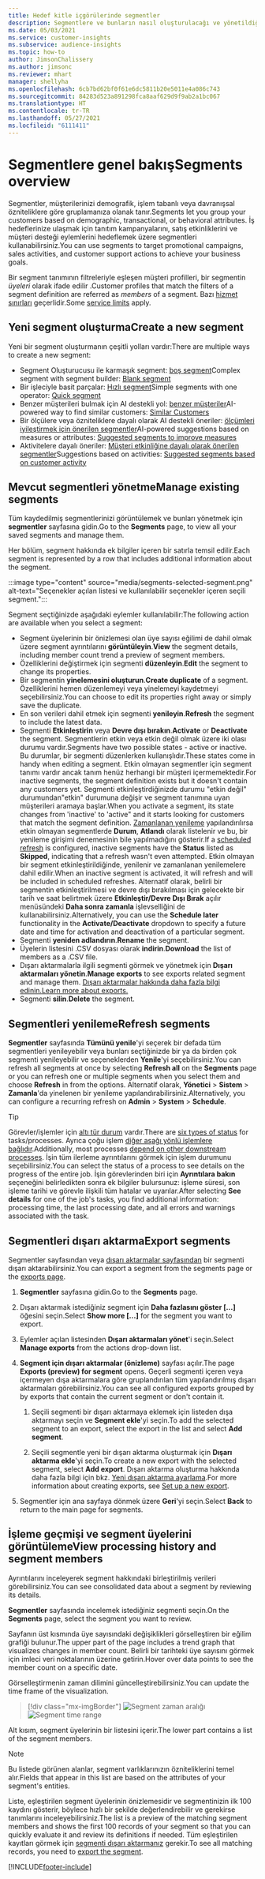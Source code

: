 ```yaml
---
title: Hedef kitle içgörülerinde segmentler
description: Segmentlere ve bunların nasıl oluşturulacağı ve yönetildiği ile ilgili genel bakış.
ms.date: 05/03/2021
ms.service: customer-insights
ms.subservice: audience-insights
ms.topic: how-to
author: JimsonChalissery
ms.author: jimsonc
ms.reviewer: mhart
manager: shellyha
ms.openlocfilehash: 6cb7bd62bf0f61e6dc5811b20e5011e4a086c743
ms.sourcegitcommit: 84283d523a891298fca8aaf629d9f9ab2a1bc067
ms.translationtype: HT
ms.contentlocale: tr-TR
ms.lasthandoff: 05/27/2021
ms.locfileid: "6111411"
---
```

# <a name="segments-overview"></a><span data-ttu-id="ba8bd-103">Segmentlere genel bakış</span><span class="sxs-lookup"><span data-stu-id="ba8bd-103">Segments overview</span></span>

<span data-ttu-id="ba8bd-104">Segmentler, müşterilerinizi demografik, işlem tabanlı veya davranışsal özniteliklere göre gruplamanıza olanak tanır.</span><span class="sxs-lookup"><span data-stu-id="ba8bd-104">Segments let you group your customers based on demographic, transactional, or behavioral attributes.</span></span> <span data-ttu-id="ba8bd-105">İş hedeflerinize ulaşmak için tanıtım kampanyalarını, satış etkinliklerini ve müşteri desteği eylemlerini hedeflemek üzere segmentleri kullanabilirsiniz.</span><span class="sxs-lookup"><span data-stu-id="ba8bd-105">You can use segments to target promotional campaigns, sales activities, and customer support actions to achieve your business goals.</span></span>

<span data-ttu-id="ba8bd-106">Bir segment tanımının filtreleriyle eşleşen müşteri profilleri, bir segmentin *üyeleri* olarak ifade edilir .</span><span class="sxs-lookup"><span data-stu-id="ba8bd-106">Customer profiles that match the filters of a segment definition are referred as *members* of a segment.</span></span> <span data-ttu-id="ba8bd-107">Bazı [hizmet sınırları](service-limits.md) geçerlidir.</span><span class="sxs-lookup"><span data-stu-id="ba8bd-107">Some [service limits](service-limits.md) apply.</span></span>

## <a name="create-a-new-segment"></a><span data-ttu-id="ba8bd-108">Yeni segment oluşturma</span><span class="sxs-lookup"><span data-stu-id="ba8bd-108">Create a new segment</span></span>

<span data-ttu-id="ba8bd-109">Yeni bir segment oluşturmanın çeşitli yolları vardır:</span><span class="sxs-lookup"><span data-stu-id="ba8bd-109">There are multiple ways to create a new segment:</span></span> 

- <span data-ttu-id="ba8bd-110">Segment Oluşturucusu ile karmaşık segment: [boş segment](segment-builder.md#create-a-new-segment)</span><span class="sxs-lookup"><span data-stu-id="ba8bd-110">Complex segment with segment builder: [Blank segment](segment-builder.md#create-a-new-segment)</span></span>
- <span data-ttu-id="ba8bd-111">Bir işleciyle basit parçalar: [Hızlı segment](segment-builder.md#quick-segments)</span><span class="sxs-lookup"><span data-stu-id="ba8bd-111">Simple segments with one operator: [Quick segment](segment-builder.md#quick-segments)</span></span>
- <span data-ttu-id="ba8bd-112">Benzer müşterileri bulmak için AI destekli yol: [benzer müşteriler](find-similar-customer-segments.md)</span><span class="sxs-lookup"><span data-stu-id="ba8bd-112">AI-powered way to find similar customers: [Similar Customers](find-similar-customer-segments.md)</span></span>
- <span data-ttu-id="ba8bd-113">Bir ölçülere veya özniteliklere dayalı olarak AI destekli öneriler: [ölçümleri iyileştirmek için önerilen segmentler](suggested-segments.md)</span><span class="sxs-lookup"><span data-stu-id="ba8bd-113">AI-powered suggestions based on measures or attributes: [Suggested segments to improve measures](suggested-segments.md)</span></span>
- <span data-ttu-id="ba8bd-114">Aktivitelere dayalı öneriler: [Müşteri etkinliğine dayalı olarak önerilen segmentler](suggested-segments-activity.md)</span><span class="sxs-lookup"><span data-stu-id="ba8bd-114">Suggestions based on activities: [Suggested segments based on customer activity](suggested-segments-activity.md)</span></span>

## <a name="manage-existing-segments"></a><span data-ttu-id="ba8bd-115">Mevcut segmentleri yönetme</span><span class="sxs-lookup"><span data-stu-id="ba8bd-115">Manage existing segments</span></span>

<span data-ttu-id="ba8bd-116">Tüm kaydedilmiş segmentlerinizi görüntülemek ve bunları yönetmek için **segmentler** sayfasına gidin.</span><span class="sxs-lookup"><span data-stu-id="ba8bd-116">Go to the **Segments** page, to view all your saved segments and manage them.</span></span>

<span data-ttu-id="ba8bd-117">Her bölüm, segment hakkında ek bilgiler içeren bir satırla temsil edilir.</span><span class="sxs-lookup"><span data-stu-id="ba8bd-117">Each segment is represented by a row that includes additional information about the segment.</span></span>

:::image type="content" source="media/segments-selected-segment.png" alt-text="Seçenekler açılan listesi ve kullanılabilir seçenekler içeren seçili segment.":::

<span data-ttu-id="ba8bd-119">Segment seçtiğinizde aşağıdaki eylemler kullanılabilir:</span><span class="sxs-lookup"><span data-stu-id="ba8bd-119">The following action are available when you select a segment:</span></span>

- <span data-ttu-id="ba8bd-120">Segment üyelerinin bir önizlemesi olan üye sayısı eğilimi de dahil olmak üzere segment ayrıntılarını **görüntüleyin**.</span><span class="sxs-lookup"><span data-stu-id="ba8bd-120">**View** the segment details, including member count trend a preview of segment members.</span></span>
- <span data-ttu-id="ba8bd-121">Özelliklerini değiştirmek için segmenti **düzenleyin**.</span><span class="sxs-lookup"><span data-stu-id="ba8bd-121">**Edit** the segment to change its properties.</span></span>
- <span data-ttu-id="ba8bd-122">Bir segmentin **yinelemesini oluşturun**.</span><span class="sxs-lookup"><span data-stu-id="ba8bd-122">**Create duplicate** of a segment.</span></span> <span data-ttu-id="ba8bd-123">Özelliklerini hemen düzenlemeyi veya yinelemeyi kaydetmeyi seçebilirsiniz.</span><span class="sxs-lookup"><span data-stu-id="ba8bd-123">You can choose to edit its properties right away or simply save the duplicate.</span></span>
- <span data-ttu-id="ba8bd-124">En son verileri dahil etmek için segmenti **yenileyin**.</span><span class="sxs-lookup"><span data-stu-id="ba8bd-124">**Refresh** the segment to include the latest data.</span></span>
- <span data-ttu-id="ba8bd-125">Segmenti **Etkinleştirin** veya **Devre dışı bırakın**.</span><span class="sxs-lookup"><span data-stu-id="ba8bd-125">**Activate** or **Deactivate** the segment.</span></span> <span data-ttu-id="ba8bd-126">Segmentlerin etkin veya etkin değil olmak üzere iki olası durumu vardır.</span><span class="sxs-lookup"><span data-stu-id="ba8bd-126">Segments have two possible states - active or inactive.</span></span> <span data-ttu-id="ba8bd-127">Bu durumlar, bir segmenti düzenlerken kullanışlıdır.</span><span class="sxs-lookup"><span data-stu-id="ba8bd-127">These states come in handy when editing a segment.</span></span> <span data-ttu-id="ba8bd-128">Etkin olmayan segmentler için segment tanımı vardır ancak tanım henüz herhangi bir müşteri içermemektedir.</span><span class="sxs-lookup"><span data-stu-id="ba8bd-128">For inactive segments, the segment definition exists but it doesn't contain any customers yet.</span></span> <span data-ttu-id="ba8bd-129">Segmenti etkinleştirdiğinizde durumu "etkin değil" durumundan"etkin" durumuna değişir ve segment tanımına uyan müşterileri aramaya başlar.</span><span class="sxs-lookup"><span data-stu-id="ba8bd-129">When you activate a segment, its state changes from 'inactive' to 'active" and it starts looking for customers that match the segment definition.</span></span> <span data-ttu-id="ba8bd-130">[Zamanlanan yenileme](system.md#schedule-tab) yapılandırılırsa etkin olmayan segmentlerde **Durum**, **Atlandı** olarak listelenir ve bu, bir yenileme girişimi denemesinin bile yapılmadığını gösterir.</span><span class="sxs-lookup"><span data-stu-id="ba8bd-130">If a [scheduled refresh](system.md#schedule-tab) is configured, inactive segments have the **Status** listed as **Skipped**, indicating that a refresh wasn't even attempted.</span></span> <span data-ttu-id="ba8bd-131">Etkin olmayan bir segment etkinleştirildiğinde, yenilenir ve zamanlanan yenilemelere dahil edilir.</span><span class="sxs-lookup"><span data-stu-id="ba8bd-131">When an inactive segment is activated, it will refresh and will be included in scheduled refreshes.</span></span>
  <span data-ttu-id="ba8bd-132">Alternatif olarak, belirli bir segmentin etkinleştirilmesi ve devre dışı bırakılması için gelecekte bir tarih ve saat belirtmek üzere **Etkinleştir/Devre Dışı Bırak** açılır menüsündeki **Daha sonra zamanla** işlevselliğini de kullanabilirsiniz.</span><span class="sxs-lookup"><span data-stu-id="ba8bd-132">Alternatively, you can use the **Schedule later** functionality in the **Activate/Deactivate** dropdown to specify a future date and time for activation and deactivation of a particular segment.</span></span>
- <span data-ttu-id="ba8bd-133">Segmenti **yeniden adlandırın**.</span><span class="sxs-lookup"><span data-stu-id="ba8bd-133">**Rename** the segment.</span></span>
- <span data-ttu-id="ba8bd-134">Üyelerin listesini .CSV dosyası olarak **indirin**.</span><span class="sxs-lookup"><span data-stu-id="ba8bd-134">**Download** the list of members as a .CSV file.</span></span>
- <span data-ttu-id="ba8bd-135">Dışarı aktarmalarla ilgili segmenti görmek ve yönetmek için **Dışarı aktarmaları yönetin**.</span><span class="sxs-lookup"><span data-stu-id="ba8bd-135">**Manage exports** to see exports related segment and manage them.</span></span> [<span data-ttu-id="ba8bd-136">Dışarı aktarmalar hakkında daha fazla bilgi edinin.</span><span class="sxs-lookup"><span data-stu-id="ba8bd-136">Learn more about exports.</span></span>](export-destinations.md)
- <span data-ttu-id="ba8bd-137">Segmenti **silin**.</span><span class="sxs-lookup"><span data-stu-id="ba8bd-137">**Delete** the segment.</span></span>

## <a name="refresh-segments"></a><span data-ttu-id="ba8bd-138">Segmentleri yenileme</span><span class="sxs-lookup"><span data-stu-id="ba8bd-138">Refresh segments</span></span>

<span data-ttu-id="ba8bd-139">**Segmentler** sayfasında **Tümünü yenile**'yi seçerek bir defada tüm segmentleri yenileyebilir veya bunları seçtiğinizde bir ya da birden çok segmenti yenileyebilir ve seçeneklerden **Yenile**'yi seçebilirsiniz.</span><span class="sxs-lookup"><span data-stu-id="ba8bd-139">You can refresh all segments at once by selecting **Refresh all** on the **Segments** page or you can refresh one or multiple segments when you select them and choose **Refresh** in from the options.</span></span> <span data-ttu-id="ba8bd-140">Alternatif olarak, **Yönetici** > **Sistem** > **Zamanla**'da yinelenen bir yenileme yapılandırabilirsiniz.</span><span class="sxs-lookup"><span data-stu-id="ba8bd-140">Alternatively, you can configure a recurring refresh on **Admin** > **System** > **Schedule**.</span></span>

> [!TIP]
> <span data-ttu-id="ba8bd-141">Görevler/işlemler için [altı tür durum](system.md#status-types) vardır.</span><span class="sxs-lookup"><span data-stu-id="ba8bd-141">There are [six types of status](system.md#status-types) for tasks/processes.</span></span> <span data-ttu-id="ba8bd-142">Ayrıca çoğu işlem [diğer aşağı yönlü işlemlere bağlıdır](system.md#refresh-policies).</span><span class="sxs-lookup"><span data-stu-id="ba8bd-142">Additionally, most processes [depend on other downstream processes](system.md#refresh-policies).</span></span> <span data-ttu-id="ba8bd-143">İşin tüm ilerleme ayrıntılarını görmek için işlem durumunu seçebilirsiniz.</span><span class="sxs-lookup"><span data-stu-id="ba8bd-143">You can select the status of a process to see details on the progress of the entire job.</span></span> <span data-ttu-id="ba8bd-144">İşin görevlerinden biri için **Ayrıntılara bakın** seçeneğini belirledikten sonra ek bilgiler bulursunuz: işleme süresi, son işleme tarihi ve görevle ilişkili tüm hatalar ve uyarılar.</span><span class="sxs-lookup"><span data-stu-id="ba8bd-144">After selecting **See details** for one of the job's tasks, you find additional information: processing time, the last processing date, and all errors and warnings associated with the task.</span></span>

## <a name="export-segments"></a><span data-ttu-id="ba8bd-145">Segmentleri dışarı aktarma</span><span class="sxs-lookup"><span data-stu-id="ba8bd-145">Export segments</span></span>

<span data-ttu-id="ba8bd-146">Segmentler sayfasından veya [dışarı aktarmalar sayfasından](export-destinations.md) bir segmenti dışarı aktarabilirsiniz.</span><span class="sxs-lookup"><span data-stu-id="ba8bd-146">You can export a segment from the segments page or the [exports page](export-destinations.md).</span></span> 

1. <span data-ttu-id="ba8bd-147">**Segmentler** sayfasına gidin.</span><span class="sxs-lookup"><span data-stu-id="ba8bd-147">Go to the **Segments** page.</span></span>

1. <span data-ttu-id="ba8bd-148">Dışarı aktarmak istediğiniz segment için **Daha fazlasını göster [...]** öğesini seçin.</span><span class="sxs-lookup"><span data-stu-id="ba8bd-148">Select **Show more [...]** for the segment you want to export.</span></span>

1. <span data-ttu-id="ba8bd-149">Eylemler açılan listesinden **Dışarı aktarmaları yönet**'i seçin.</span><span class="sxs-lookup"><span data-stu-id="ba8bd-149">Select **Manage exports** from the actions drop-down list.</span></span>

1. <span data-ttu-id="ba8bd-150">**Segment için dışarı aktarmalar (önizleme)** sayfası açılır.</span><span class="sxs-lookup"><span data-stu-id="ba8bd-150">The page **Exports (preview) for segment** opens.</span></span> <span data-ttu-id="ba8bd-151">Geçerli segmenti içeren veya içermeyen dışa aktarmalara göre gruplandırılan tüm yapılandırılmış dışarı aktarmaları görebilirsiniz.</span><span class="sxs-lookup"><span data-stu-id="ba8bd-151">You can see all configured exports grouped by by exports that contain the current segment or don't contain it.</span></span>

   1. <span data-ttu-id="ba8bd-152">Seçili segmenti bir dışarı aktarmaya eklemek için listeden dışa aktarmayı seçin ve **Segment ekle**'yi seçin.</span><span class="sxs-lookup"><span data-stu-id="ba8bd-152">To add the selected segment to an export, select the export in the list and select **Add segment**.</span></span>

   1. <span data-ttu-id="ba8bd-153">Seçili segmentle yeni bir dışarı aktarma oluşturmak için **Dışarı aktarma ekle**'yi seçin.</span><span class="sxs-lookup"><span data-stu-id="ba8bd-153">To create a new export with the selected segment, select **Add export**.</span></span> <span data-ttu-id="ba8bd-154">Dışarı aktarma oluşturma hakkında daha fazla bilgi için bkz. [Yeni dışarı aktarma ayarlama](export-destinations.md#set-up-a-new-export).</span><span class="sxs-lookup"><span data-stu-id="ba8bd-154">For more information about creating exports, see [Set up a new export](export-destinations.md#set-up-a-new-export).</span></span>

1. <span data-ttu-id="ba8bd-155">Segmentler için ana sayfaya dönmek üzere **Geri**'yi seçin.</span><span class="sxs-lookup"><span data-stu-id="ba8bd-155">Select **Back** to return to the main page for segments.</span></span>

## <a name="view-processing-history-and-segment-members"></a><span data-ttu-id="ba8bd-156">İşleme geçmişi ve segment üyelerini görüntüleme</span><span class="sxs-lookup"><span data-stu-id="ba8bd-156">View processing history and segment members</span></span>

<span data-ttu-id="ba8bd-157">Ayrıntılarını inceleyerek segment hakkındaki birleştirilmiş verileri görebilirsiniz.</span><span class="sxs-lookup"><span data-stu-id="ba8bd-157">You can see consolidated data about a segment by reviewing its details.</span></span>

<span data-ttu-id="ba8bd-158">**Segmentler** sayfasında incelemek istediğiniz segmenti seçin.</span><span class="sxs-lookup"><span data-stu-id="ba8bd-158">On the **Segments** page, select the segment you want to review.</span></span>

<span data-ttu-id="ba8bd-159">Sayfanın üst kısmında üye sayısındaki değişiklikleri görselleştiren bir eğilim grafiği bulunur.</span><span class="sxs-lookup"><span data-stu-id="ba8bd-159">The upper part of the page includes a trend graph that visualizes changes in member count.</span></span> <span data-ttu-id="ba8bd-160">Belirli bir tarihteki üye sayısını görmek için imleci veri noktalarının üzerine getirin.</span><span class="sxs-lookup"><span data-stu-id="ba8bd-160">Hover over data points to see the member count on a specific date.</span></span>

<span data-ttu-id="ba8bd-161">Görselleştirmenin zaman dilimini güncelleştirebilirsiniz.</span><span class="sxs-lookup"><span data-stu-id="ba8bd-161">You can update the time frame of the visualization.</span></span>

> [!div class="mx-imgBorder"]
> <span data-ttu-id="ba8bd-162">![Segment zaman aralığı](media/segment-time-range.png "Segment zaman aralığı")</span><span class="sxs-lookup"><span data-stu-id="ba8bd-162">![Segment time range](media/segment-time-range.png "Segment time range")</span></span>

<span data-ttu-id="ba8bd-163">Alt kısım, segment üyelerinin bir listesini içerir.</span><span class="sxs-lookup"><span data-stu-id="ba8bd-163">The lower part contains a list of the segment members.</span></span>

> [!NOTE]
> <span data-ttu-id="ba8bd-164">Bu listede görünen alanlar, segment varlıklarınızın özniteliklerini temel alır.</span><span class="sxs-lookup"><span data-stu-id="ba8bd-164">Fields that appear in this list are based on the attributes of your segment's entities.</span></span>
>
><span data-ttu-id="ba8bd-165">Liste, eşleştirilen segment üyelerinin önizlemesidir ve segmentinizin ilk 100 kaydını gösterir, böylece hızlı bir şekilde değerlendirebilir ve gerekirse tanımlarını inceleyebilirsiniz.</span><span class="sxs-lookup"><span data-stu-id="ba8bd-165">The list is a preview of the matching segment members and shows the first 100 records of your segment so that you can quickly evaluate it and review its definitions if needed.</span></span> <span data-ttu-id="ba8bd-166">Tüm eşleştirilen kayıtları görmek için [segmenti dışarı aktarmanız](export-destinations.md) gerekir.</span><span class="sxs-lookup"><span data-stu-id="ba8bd-166">To see all matching records, you need to [export the segment](export-destinations.md).</span></span>

[!INCLUDE[footer-include](../includes/footer-banner.md)] 
